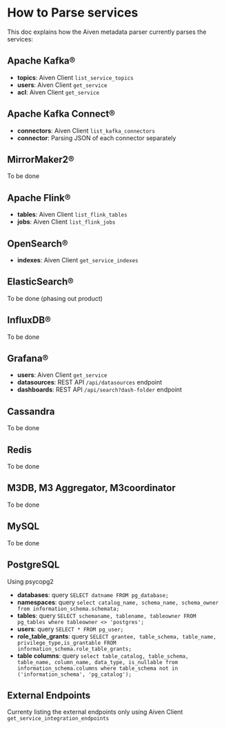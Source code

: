 # How to Parse services

This doc explains how the Aiven metadata parser currently parses the services:

## Apache Kafka®

* **topics**: Aiven Client `list_service_topics`
* **users**: Aiven Client `get_service`
* **acl**: Aiven Client `get_service`

## Apache Kafka Connect®

* **connectors**: Aiven Client `list_kafka_connectors`
* **connector**: Parsing JSON of each connector separately

## MirrorMaker2®

To be done

## Apache Flink®

* **tables**: Aiven Client `list_flink_tables`
* **jobs**: Aiven Client `list_flink_jobs`

## OpenSearch®

* **indexes**: Aiven Client `get_service_indexes`

## ElasticSearch®

To be done (phasing out product)

## InfluxDB®

To be done 

## Grafana®

* **users**: Aiven Client `get_service`
* **datasources**: REST API `/api/datasources` endpoint
* **dashboards**: REST API `/api/search?dash-folder` endpoint

## Cassandra

To be done

## Redis

To be done

## M3DB, M3 Aggregator, M3coordinator

To be done

## MySQL

To be done

## PostgreSQL

Using psycopg2 

* **databases**: query `SELECT datname FROM pg_database;`
* **namespaces**: query `select catalog_name, schema_name, schema_owner from information_schema.schemata;`
* **tables**: query `SELECT schemaname, tablename, tableowner FROM pg_tables where tableowner <> 'postgres';`
* **users**: query `SELECT * FROM pg_user;`
* **role_table_grants**: query `SELECT grantee, table_schema, table_name, privilege_type,is_grantable FROM information_schema.role_table_grants;`
* **table columns**: query `select table_catalog, table_schema, table_name, column_name, data_type, is_nullable from information_schema.columns where table_schema not in ('information_schema', 'pg_catalog');`

## External Endpoints

Currenty listing the external endpoints only using Aiven Client `get_service_integration_endpoints`